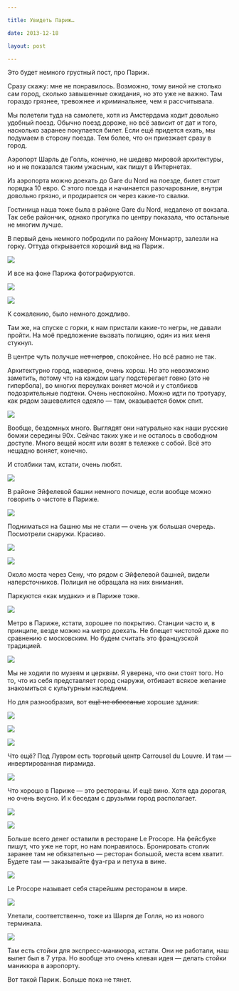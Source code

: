 ```yaml
---

title: Увидеть Париж…

date: 2013-12-18

layout: post

---
```

Это будет немного грустный пост, про Париж.

Сразу скажу: мне не понравилось. Возможно, тому виной не столько сам город, сколько завышенные ожидания, но это уже не важно. Там гораздо грязнее, тревожнее и криминальнее, чем я рассчитывала.

Мы полетели туда на самолете, хотя из Амстердама ходит довольно удобный поезд. Обычно поезд дороже, но всё зависит от дат и того, насколько заранее покупается билет. Если ещё придется ехать, мы подумаем в сторону поезда. Тем более, что он приезжает сразу в город.
<excerpt/>

Аэропорт Шарль де Голль, конечно, не шедевр мировой архитектуры, но и не показался таким ужасным, как пишут в Интернетах.

Из аэропорта можно доехать до Gare du Nord на поезде, билет стоит порядка 10 евро. С этого поезда и начинается разочарование, внутри довольно грязно, и продирается он через какие-то свалки.

Гостиница наша тоже была в районе Gare du Nord, недалеко от вокзала. Так себе райончик, однако прогулка по центру показала, что остальные не многим лучше.

В первый день немного побродили по району Монмартр, залезли на горку. Оттуда открывается хороший вид на Париж.

[](http://fotki.yandex.ru/users/toivonens/view/512877/)
[![](http://img-fotki.yandex.ru/get/9752/14441195.2f/0_7d36d_85a6d1bd_L.jpg)](http://fotki.yandex.ru/users/toivonens/view/512877/)

И все на фоне Парижа фотографируются.

[](http://fotki.yandex.ru/users/toivonens/view/512756/)
[![](http://img-fotki.yandex.ru/get/9826/14441195.2d/0_7d2f4_ccdb3e6b_L.jpg)](http://fotki.yandex.ru/users/toivonens/view/512756/)

[](http://fotki.yandex.ru/users/toivonens/view/512765/)
[![](http://img-fotki.yandex.ru/get/9808/14441195.2d/0_7d2fd_3a8fa881_L.jpg)](http://fotki.yandex.ru/users/toivonens/view/512765/)

К сожалению, было немного дождливо.

Там же, на спуске с горки, к нам пристали какие-то негры, не давали пройти. На моё предложение вызвать полицию, один из них меня стукнул.

В центре чуть получше <strike>нет негров</strike>, спокойнее. Но всё равно не так.

Архитектурно город, наверное, очень хорош. Но это невозможно заметить, потому что на каждом шагу подстерегает говно (это не гипербола), во многих переулках воняет мочой и у столбиков подозрительные подтеки. Очень неспокойно. Можно идти по тротуару, как рядом зашевелится одеяло — там, оказывается бомж спит.

[](http://fotki.yandex.ru/users/toivonens/view/512771/)
[![](http://img-fotki.yandex.ru/get/6730/14441195.2d/0_7d303_7a12b950_L.jpg)](http://fotki.yandex.ru/users/toivonens/view/512771/)

Вообще, бездомных много. Выглядят они натурально как наши русские бомжи середины 90х. Сейчас таких уже и не осталось в свободном доступе. Много вещей носят или возят в тележке с собой. Всё это нещадно воняет, конечно.

И столбики там, кстати, очень любят.

[](http://fotki.yandex.ru/users/toivonens/view/512767/)
[![](http://img-fotki.yandex.ru/get/9299/14441195.2d/0_7d2ff_f4f6a4dd_L.jpg)](http://fotki.yandex.ru/users/toivonens/view/512767/)

В районе Эйфелевой башни немного почище, если вообще можно говорить о чистоте в Париже.

[](http://fotki.yandex.ru/users/toivonens/view/512760/)
[![](http://img-fotki.yandex.ru/get/9302/14441195.2d/0_7d2f8_73376b4e_L.jpg)](http://fotki.yandex.ru/users/toivonens/view/512760/)

Подниматься на башню мы не стали — очень уж большая очередь. Посмотрели снаружи. Красиво.

[](http://fotki.yandex.ru/users/toivonens/view/512776/)
[![](http://img-fotki.yandex.ru/get/9118/14441195.2d/0_7d308_ea0f1ce1_L.jpg)](http://fotki.yandex.ru/users/toivonens/view/512776/)

[](http://fotki.yandex.ru/users/toivonens/view/512825/)
[![](http://img-fotki.yandex.ru/get/9508/14441195.2e/0_7d339_3d79026b_L.jpg)](http://fotki.yandex.ru/users/toivonens/view/512825/)

Около моста через Сену, что рядом с Эйфелевой башней, видели наперсточников. Полиция не обращала на них внимания.

Паркуются «как мудаки» и в Париже тоже.

[](http://fotki.yandex.ru/users/toivonens/view/512762/)
[![](http://img-fotki.yandex.ru/get/9808/14441195.2d/0_7d2fa_2a80e689_L.jpg)](http://fotki.yandex.ru/users/toivonens/view/512762/)

Метро в Париже, кстати, хорошее по покрытию. Станции часто и, в принципе, везде можно на метро доехать. Не блещет чистотой даже по сравнению с московским. Но будем считать это французской традицией.

[](http://fotki.yandex.ru/users/toivonens/view/512795/)
[![](http://img-fotki.yandex.ru/get/9319/14441195.2d/0_7d31b_d6238327_L.jpg)](http://fotki.yandex.ru/users/toivonens/view/512795/)

Мы не ходили по музеям и церквям. Я уверена, что они стоят того. Но то, что из себя представляет город снаружи, отбивает всякое желание знакомиться с культурным наследием.

Но для разнообразия, вот <strike>ещё не обоссаные</strike> хорошие здания:

[](http://fotki.yandex.ru/users/toivonens/view/512770/)
[![](http://img-fotki.yandex.ru/get/9509/14441195.2d/0_7d302_957096c1_L.jpg)](http://fotki.yandex.ru/users/toivonens/view/512770/)

[](http://fotki.yandex.ru/users/toivonens/view/512778/)
[![](http://img-fotki.yandex.ru/get/9509/14441195.2d/0_7d30a_1b49174e_L.jpg)](http://fotki.yandex.ru/users/toivonens/view/512778/)

[](http://fotki.yandex.ru/users/toivonens/view/512782/)
[![](http://img-fotki.yandex.ru/get/9759/14441195.2d/0_7d30e_9bc7cb1e_L.jpg)](http://fotki.yandex.ru/users/toivonens/view/512782/)

Что ещё? Под Лувром есть торговый центр Carrousel du Louvre. И там — инвертированная пирамида.

[](http://fotki.yandex.ru/users/toivonens/view/512848/)
[![](http://img-fotki.yandex.ru/get/9808/14441195.2e/0_7d350_c2e624ea_L.jpg)](http://fotki.yandex.ru/users/toivonens/view/512848/)

Что хорошо в Париже — это рестораны. И ещё вино. Хотя еда дорогая, но очень вкусно. И к беседам с друзьями город располагает.

[](http://fotki.yandex.ru/users/toivonens/view/512775/)
[![](http://img-fotki.yandex.ru/get/9258/14441195.2d/0_7d307_6f7c599a_L.jpg)](http://fotki.yandex.ru/users/toivonens/view/512775/)

[](http://fotki.yandex.ru/users/toivonens/view/512785/)
[![](http://img-fotki.yandex.ru/get/9510/14441195.2d/0_7d311_da8539f8_L.jpg)](http://fotki.yandex.ru/users/toivonens/view/512785/)

Больше всего денег оставили в ресторане Le Procope. На фейсбуке пишут, что уже не торт, но нам понравилось. Бронировать столик заранее там не обязательно — ресторан большой, места всем хватит. Будете там — заказывайте фуа-гра и петуха в вине.

[](http://fotki.yandex.ru/users/toivonens/view/512789/)
[![](http://img-fotki.yandex.ru/get/6724/14441195.2d/0_7d315_69b9a367_L.jpg)](http://fotki.yandex.ru/users/toivonens/view/512789/)

Le Procope называет себя старейшим рестораном в мире.

[](http://fotki.yandex.ru/users/toivonens/view/512799/)
[![](http://img-fotki.yandex.ru/get/9752/14441195.2d/0_7d31f_963800f6_L.jpg)](http://fotki.yandex.ru/users/toivonens/view/512799/)

Улетали, соответственно, тоже из Шарля де Голля, но из нового терминала.

[](http://fotki.yandex.ru/users/toivonens/view/512774/)
[![](http://img-fotki.yandex.ru/get/9510/14441195.2d/0_7d306_c2ee8dee_L.jpg)](http://fotki.yandex.ru/users/toivonens/view/512774/)

Там есть стойки для экспресс-маникюра, кстати. Они не работали, наш вылет был в 7 утра. Но вообще это очень клевая идея — делать стойки маникюра в аэропорту.

Вот такой Париж. Больше пока не тянет.
